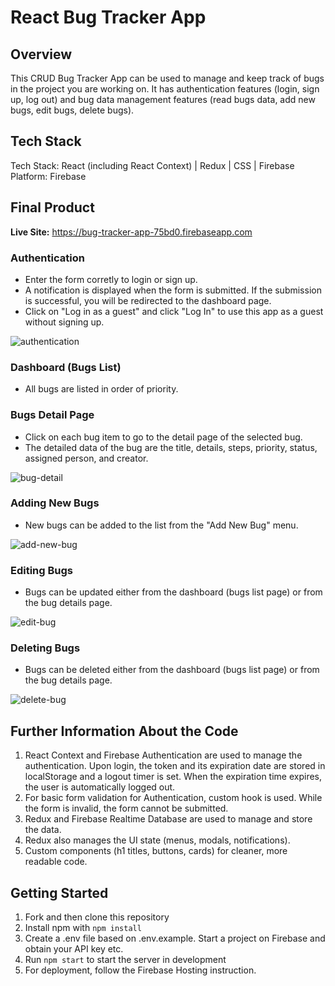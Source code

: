 # React Bug Tracker App

## Overview

This CRUD Bug Tracker App can be used to manage and keep track of bugs in the project you are working on. It has authentication features (login, sign up, log out) and bug data management features (read bugs data, add new bugs, edit bugs, delete bugs).

## Tech Stack
Tech Stack: React (including React Context) | Redux | CSS | Firebase<br>
Platform: Firebase

## Final Product

**Live Site:** https://bug-tracker-app-75bd0.firebaseapp.com

### Authentication
- Enter the form corretly to login or sign up.
- A notification is displayed when the form is submitted. If the submission is successful, you will be redirected to the dashboard page.
- Click on "Log in as a guest" and click "Log In" to use this app as a guest without signing up.

<img src="https://user-images.githubusercontent.com/82935527/133928109-5e72ebc4-2ddb-4ad8-97ef-d50cc844cb65.gif" alt="authentication" title="authentication">

### Dashboard (Bugs List)
- All bugs are listed in order of priority. 

### Bugs Detail Page
- Click on each bug item to go to the detail page of the selected bug.
- The detailed data of the bug are the title, details, steps, priority, status, assigned person, and creator.

<img src="https://user-images.githubusercontent.com/82935527/133928424-8270bd7f-bd35-4d94-b52f-caa62a697c3b.gif" alt="bug-detail" title="bug-detail">

### Adding New Bugs
- New bugs can be added to the list from the "Add New Bug" menu.

<img src="https://user-images.githubusercontent.com/82935527/133928578-3b077fcd-5b64-489b-9f19-00cf21cb63a5.gif" alt="add-new-bug" title="add-new-bug">

### Editing Bugs
- Bugs can be updated either from the dashboard (bugs list page) or from the bug details page.

<img src="https://user-images.githubusercontent.com/82935527/133929174-c8ea1447-caeb-47a7-891e-057820945dbb.gif" alt="edit-bug" title="edit-bug">

### Deleting Bugs
- Bugs can be deleted either from the dashboard (bugs list page) or from the bug details page.

<img src="https://user-images.githubusercontent.com/82935527/133929345-31d53b58-ec34-435e-92e9-8f98db418cd0.gif" alt="delete-bug" title="delete-bug">


## Further Information About the Code

1. React Context and Firebase Authentication are used to manage the authentication. Upon login, the token and its expiration date are stored in localStorage and a logout timer is set. When the expiration time expires, the user is automatically logged out.
2. For basic form validation for Authentication, custom hook is used. While the form is invalid, the form cannot be submitted.
4. Redux and Firebase Realtime Database are used to manage and store the data.
5. Redux also manages the UI state (menus, modals, notifications). 
6. Custom components (h1 titles, buttons, cards) for cleaner, more readable code.

## Getting Started

1. Fork and then clone this repository
2. Install npm with `npm install`
3. Create a .env file based on .env.example. Start a project on Firebase and obtain your API key etc.
4. Run `npm start` to start the server in development
5. For deployment, follow the Firebase Hosting instruction.
